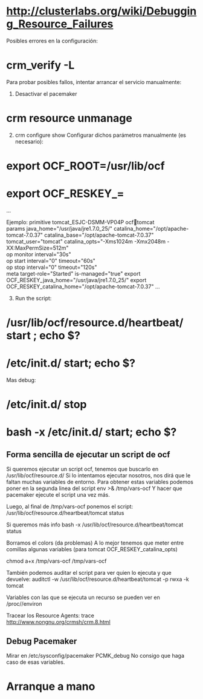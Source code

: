 # http://clusterlabs.org/wiki/Debugging_Resource_Failures

Posibles errores en la configuración:
# crm_verify -L

Para probar posibles fallos, intentar arrancar el servicio manualmente:

1. Desactivar el pacemaker
# crm resource unmanage <resource>

2. crm configure show <resource>
Configurar dichos parámetros manualmente (es necesario):
# export OCF_ROOT=/usr/lib/ocf
# export OCF_RESKEY_<param>=<value>
...

  Ejemplo:
    primitive tomcat_ESJC-DSMM-VP04P ocf:heartbeat:tomcat \
        params java_home="/usr/java/jre1.7.0_25/" catalina_home="/opt/apache-tomcat-7.0.37" catalina_base="/opt/apache-tomcat-7.0.37" tomcat_user="tomcat" catalina_opts="-Xms1024m -Xmx2048m -XX:MaxPermSize=512m" \
        op monitor interval="30s" \
        op start interval="0" timeout="60s" \
        op stop interval="0" timeout="120s" \
        meta target-role="Started" is-managed="true"
    export OCF_RESKEY_java_home="/usr/java/jre1.7.0_25/"
    export OCF_RESKEY_catalina_home="/opt/apache-tomcat-7.0.37"
    ...


3. Run the script:
# /usr/lib/ocf/resource.d/heartbeat/<RA> start ; echo $?
# /etc/init.d/<ra> start; echo $?

Mas debug:
# /etc/init.d/<ra> stop
# bash -x /etc/init.d/<ra> start; echo $?


## Forma sencilla de ejecutar un script de ocf ##
Si queremos ejecutar un script ocf, tenemos que buscarlo en /usr/lib/ocf/resource.d/
Si lo intentamos ejecutar nosotros, nos dirá que le faltan muchas variables de entorno.
Para obtener estas variables podemos poner en la segunda linea del script
env >& /tmp/vars-ocf
Y hacer que pacemaker ejecute el script una vez más.

Luego, al final de /tmp/vars-ocf ponemos el script:
/usr/lib/ocf/resource.d/heartbeat/tomcat status

Si queremos más info
bash -x /usr/lib/ocf/resource.d/heartbeat/tomcat status

Borramos el colors (da problemas)
A lo mejor tenemos que meter entre comillas algunas variables (para tomcat OCF_RESKEY_catalina_opts)

chmod a+x /tmp/vars-ocf
/tmp/vars-ocf


También podemos auditar el script para ver quien lo ejecuta y que devuelve:
auditctl -w /usr/lib/ocf/resource.d/heartbeat/tomcat -p rwxa -k tomcat


Variables con las que se ejecuta un recurso se pueden ver en /proc/<PID>/environ


Tracear los Resource Agents:
trace
http://www.nongnu.org/crmsh/crm.8.html




## Debug Pacemaker ##
Mirar en /etc/sysconfig/pacemaker
PCMK_debug
No consigo que haga caso de esas variables.


# Arranque a mano

